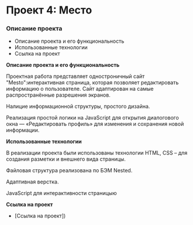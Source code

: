 # Проект 4: Место

### Описание проекта
* Описание проекта и его функциональность
* Использованные технологии
* Ссылка на проект

**Описание проекта и его функциональность**

Проектная работа представляет одностроничный сайт "Mesto":интерактивная страница, которая позволяет редактировать информацию о пользователе. Сайт адаптирован на самые распространённые разрешения экранов.

Налицие информационной структуры, простого дизайна.

Реализация простой логики на JavaScript для открытия диалогового окна — «Редактировать профиль» для изменения и сохранения новой информации.

**Использованные технологии**

В реализации проекта были использованы технологии HTML, CSS – для создания разметки и внешнего вида страницы.

Файловая структура реализована по БЭМ Nested.

Адаптивная верстка.

JavaScript для интерактивности страницыю


**Ссылка на проект**

* [Ссылка на проект])
